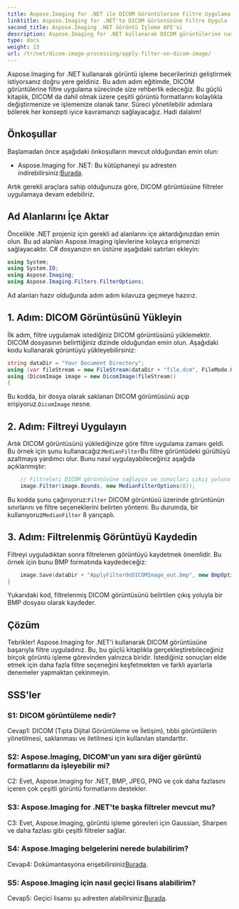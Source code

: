 ```yaml
---
title: Aspose.Imaging for .NET ile DICOM Görüntülerine Filtre Uygulama
linktitle: Aspose.Imaging for .NET'te DICOM Görüntüsüne Filtre Uygula
second_title: Aspose.Imaging .NET Görüntü İşleme API'si
description: Aspose.Imaging for .NET kullanarak DICOM görüntülerine nasıl filtre uygulayacağınızı öğrenin. Tıbbi görüntü işlemeyi kolaylıkla geliştirin.
type: docs
weight: 13
url: /tr/net/dicom-image-processing/apply-filter-on-dicom-image/
---
```

Aspose.Imaging for .NET kullanarak görüntü işleme becerilerinizi geliştirmek istiyorsanız doğru yere geldiniz. Bu adım adım eğitimde, DICOM görüntülerine filtre uygulama sürecinde size rehberlik edeceğiz. Bu güçlü kitaplık, DICOM da dahil olmak üzere çeşitli görüntü formatlarını kolaylıkla değiştirmenize ve işlemenize olanak tanır. Süreci yönetilebilir adımlara bölerek her konsepti iyice kavramanızı sağlayacağız. Hadi dalalım!

## Önkoşullar

Başlamadan önce aşağıdaki önkoşulların mevcut olduğundan emin olun:

-  Aspose.Imaging for .NET: Bu kütüphaneyi şu adresten indirebilirsiniz:[Burada](https://releases.aspose.com/imaging/net/).

Artık gerekli araçlara sahip olduğunuza göre, DICOM görüntüsüne filtreler uygulamaya devam edebiliriz.

## Ad Alanlarını İçe Aktar

Öncelikle .NET projeniz için gerekli ad alanlarını içe aktardığınızdan emin olun. Bu ad alanları Aspose.Imaging işlevlerine kolayca erişmenizi sağlayacaktır. C# dosyanızın en üstüne aşağıdaki satırları ekleyin:

```csharp
using System;
using System.IO;
using Aspose.Imaging;
using Aspose.Imaging.Filters.FilterOptions;
```

Ad alanları hazır olduğunda adım adım kılavuza geçmeye hazırız.

## 1. Adım: DICOM Görüntüsünü Yükleyin

İlk adım, filtre uygulamak istediğiniz DICOM görüntüsünü yüklemektir. DICOM dosyasının belirttiğiniz dizinde olduğundan emin olun. Aşağıdaki kodu kullanarak görüntüyü yükleyebilirsiniz:

```csharp
string dataDir = "Your Document Directory";
using (var fileStream = new FileStream(dataDir + "file.dcm", FileMode.Open, FileAccess.Read))
using (DicomImage image = new DicomImage(fileStream))
{
```

 Bu kodda, bir dosya olarak saklanan DICOM görüntüsünü açıp erişiyoruz.`DicomImage` nesne.

## 2. Adım: Filtreyi Uygulayın

 Artık DICOM görüntüsünü yüklediğinize göre filtre uygulama zamanı geldi. Bu örnek için şunu kullanacağız:`MedianFilter`Bu filtre görüntüdeki gürültüyü azaltmaya yardımcı olur. Bunu nasıl uygulayabileceğiniz aşağıda açıklanmıştır:

```csharp
    // Filtreleri DICOM görüntüsüne sağlayın ve sonuçları çıkış yoluna kaydedin.
    image.Filter(image.Bounds, new MedianFilterOptions(8));
```

 Bu kodda şunu çağırıyoruz:`Filter` DICOM görüntüsü üzerinde görüntünün sınırlarını ve filtre seçeneklerini belirten yöntemi. Bu durumda, bir kullanıyoruz`MedianFilter` 8 yarıçaplı.

## 3. Adım: Filtrelenmiş Görüntüyü Kaydedin

Filtreyi uyguladıktan sonra filtrelenen görüntüyü kaydetmek önemlidir. Bu örnek için bunu BMP formatında kaydedeceğiz:

```csharp
    image.Save(dataDir + "ApplyFilterOnDICOMImage_out.bmp", new BmpOptions());
}
```

Yukarıdaki kod, filtrelenmiş DICOM görüntüsünü belirtilen çıkış yoluyla bir BMP dosyası olarak kaydeder.

## Çözüm

Tebrikler! Aspose.Imaging for .NET'i kullanarak DICOM görüntüsüne başarıyla filtre uyguladınız. Bu, bu güçlü kitaplıkla gerçekleştirebileceğiniz birçok görüntü işleme görevinden yalnızca biridir. İstediğiniz sonuçları elde etmek için daha fazla filtre seçeneğini keşfetmekten ve farklı ayarlarla denemeler yapmaktan çekinmeyin.

## SSS'ler

### S1: DICOM görüntüleme nedir?

Cevap1: DICOM (Tıpta Dijital Görüntüleme ve İletişim), tıbbi görüntülerin yönetilmesi, saklanması ve iletilmesi için kullanılan standarttır.

### S2: Aspose.Imaging, DICOM'un yanı sıra diğer görüntü formatlarını da işleyebilir mi?

C2: Evet, Aspose.Imaging for .NET, BMP, JPEG, PNG ve çok daha fazlasını içeren çok çeşitli görüntü formatlarını destekler.

### S3: Aspose.Imaging for .NET'te başka filtreler mevcut mu?

C3: Evet, Aspose.Imaging, görüntü işleme görevleri için Gaussian, Sharpen ve daha fazlası gibi çeşitli filtreler sağlar.

### S4: Aspose.Imaging belgelerini nerede bulabilirim?

 Cevap4: Dokümantasyona erişebilirsiniz[Burada](https://reference.aspose.com/imaging/net/).

### S5: Aspose.Imaging için nasıl geçici lisans alabilirim?

 Cevap5: Geçici lisansı şu adresten alabilirsiniz:[Burada](https://purchase.aspose.com/temporary-license/).